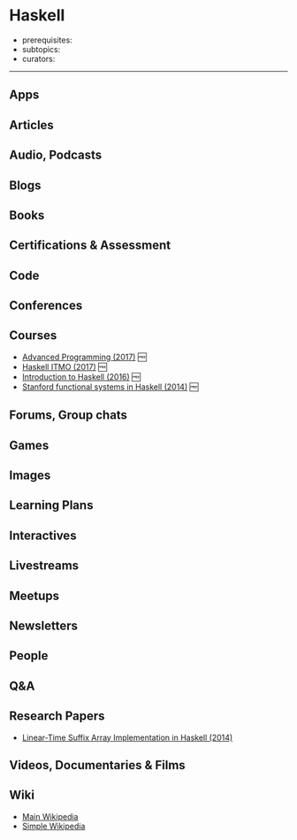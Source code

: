 # Haskell

- prerequisites:
- subtopics:
- curators:

------

## Apps

## Articles

## Audio, Podcasts

## Blogs

## Books

## Certifications & Assessment

## Code

## Conferences

## Courses

- [Advanced Programming (2017)](https://www.seas.upenn.edu/~cis552/current/index.html) 🆓
- [Haskell ITMO (2017)](https://github.com/jagajaga/FP-Course-ITMO) 🆓
- [Introduction to Haskell (2016)](http://www.seas.upenn.edu/%7Ecis194/spring13/) 🆓
- [Stanford functional systems in Haskell (2014)](http://www.scs.stanford.edu/14sp-cs240h/) 🆓

## Forums, Group chats

## Games

## Images

## Learning Plans

## Interactives

## Livestreams

## Meetups

## Newsletters

## People

## Q&A

## Research Papers

- [Linear-Time Suffix Array Implementation in Haskell (2014)](http://www.scs.stanford.edu/14sp-cs240h/projects/isaacs_geiduscheck.pdf)

## Videos, Documentaries & Films

## Wiki
- [Main Wikipedia](https://en.wikipedia.org/wiki/Haskell_(programming_language))
- [Simple Wikipedia](https://simple.wikipedia.org/wiki/Haskell_(programming_language))
